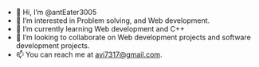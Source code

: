 - 👋 Hi, I’m @antEater3005
- 👀 I’m interested in Problem solving, and Web development.
- 🌱 I’m currently learning Web development and C++ 
- 💞️ I’m looking to collaborate on Web development projects and software development projects.
- 📫 You can reach me at avi7317@gmail.com.

<!---
antEater3005/antEater3005 is a ✨ special ✨ repository because its `README.md` (this file) appears on your GitHub profile.
You can click the Preview link to take a look at your changes.
--->
